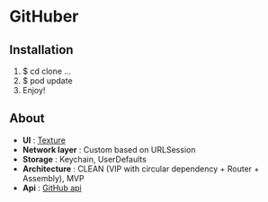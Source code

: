 # GitHuber

## Installation
1. $ cd clone ...
2. $ pod update
3. Enjoy!

## About
* **UI** : [Texture](https://texturegroup.org/docs/getting-started.html)
* **Network layer** : Custom based on URLSession
* **Storage** : Keychain, UserDefaults
* **Architecture** : CLEAN (VIP with circular dependency + Router + Assembly), MVP
* **Api** : [GitHub api](https://docs.github.com/en/rest)
